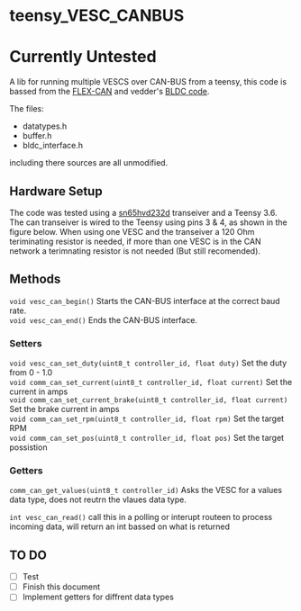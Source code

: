 # teensy_VESC_CANBUS

# Currently Untested

A lib for running multiple VESCS over CAN-BUS from a teensy, this code is bassed from the [FLEX-CAN](https://github.com/teachop/FlexCAN_Library) and vedder's [BLDC code](https://github.com/vedderb/bldc_uart_comm_stm32f4_discovery).

The files: 
* datatypes.h
* buffer.h
* bldc_interface.h

including there sources are all unmodified. 

## Hardware Setup
  The code was tested using a [sn65hvd232d](http://www.ti.com/product/SN65HVD232) transeiver and a Teensy 3.6.
  The can transeiver is wired to the Teensy using pins 3 & 4, as shown in the figure below. When using one VESC and the transeiver a 120 Ohm teriminating resistor is needed, if more than one VESC is in the CAN network a terimnating resistor is not needed (But still recomended).
  
  

## Methods
`void vesc_can_begin()` Starts the CAN-BUS interface at the correct baud rate.  
`void vesc_can_end()` Ends the CAN-BUS interface.  
  
### Setters
`void vesc_can_set_duty(uint8_t controller_id, float duty)` Set the duty from 0 - 1.0  
`void comm_can_set_current(uint8_t controller_id, float current)` Set the current in amps  
`void comm_can_set_current_brake(uint8_t controller_id, float current)` Set the brake current in amps  
`void comm_can_set_rpm(uint8_t controller_id, float rpm)` Set the target RPM   
`void comm_can_set_pos(uint8_t controller_id, float pos)` Set the target possistion  

### Getters
`comm_can_get_values(uint8_t controller_id)` Asks the VESC for a values data type, does not reutrn the vlaues data type. 
 
 `int vesc_can_read()` 
 call this in a polling or interupt routeen to process incoming data, will return an int bassed on what is returned
 

## TO DO 
- [ ] Test  
- [ ] Finish this document  
- [ ] Implement getters for diffrent data types  
